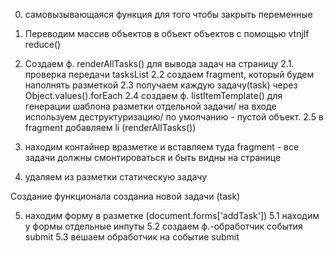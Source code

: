 0. самовызывающаяся функция для того чтобы закрыть переменные

1. Переводим массив объектов в объект объектов с помощью
   vtnjlf reduce()

1. Создаем ф. renderAllTasks() для вывода задач на страницу
   2.1. проверка передачи tasksList
   2.2 создаем fragment, который будем наполнять разметкой
   2.3 получаем каждую задачу(task) через Object.values().forEach
   2.4 создаем ф. listItemTemplate() для генерации шаблона разметки отдельной задачи/ на входе используем деструктуризацию/ по умолчанию - пустой объект.
   2.5 в fragment добавляем li (renderAllTasks())
1. находим контайнер вразметке и вставляем туда fragment - все задачи должны смонтироваться и быть видны на странице

4. удаляем из разметки статическую задачу

Создание функционала созданиа новой задачи (task)

5. находим форму в разметке (document.forms['addTask'])
  5.1 находим у формы отдельные инпуты
  5.2 создаем ф.-обработчик события submit
  5.3 вешаем обработчик на событие  submit
